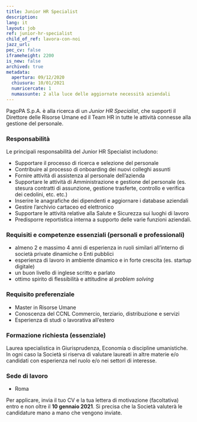 ```yaml
---
title: Junior HR Specialist
description:
lang: it
layout: job
ref: junior-hr-specialist
child_of_ref: lavora-con-noi
jazz_url: 
pec_cv: false
iframeheight: 2200
is_new: false
archived: true
metadata:
  apertura: 09/12/2020
  chiusura: 10/01/2021
  numricercate: 1
  numassunte: 2 alla luce delle aggiornate necessità aziendali
---
```


PagoPA S.p.A. è alla ricerca di un _Junior HR Specialist_, che supporti il Direttore delle Risorse Umane ed il Team HR in tutte le attività connesse alla gestione del personale.

### Responsabilità

Le principali responsabilità del Junior HR Specialist includono:

- Supportare il processo di ricerca e selezione del personale
- Contribuire al processo di onboarding dei nuovi colleghi assunti
- Fornire attività di assistenza al personale dell’azienda
- Supportare le attività di Amministrazione e gestione del personale (es. stesura contratti di assunzione, gestione trasferte, controllo e verifica dei cedolini, etc. etc.)
- Inserire le anagrafiche dei dipendenti e aggiornare i database aziendali
- Gestire l’archivio cartaceo ed elettronico
- Supportare le attività relative alla Salute e Sicurezza sui luoghi di lavoro
- Predisporre reportistica interna a supporto delle varie funzioni aziendali.

### Requisiti e competenze essenziali (personali e professionali)

- almeno 2 e massimo 4 anni di esperienza in ruoli similari all’interno di società private dinamiche o Enti pubblici
- esperienza di lavoro in ambiente dinamico e in forte crescita (es. startup digitale)
- un buon livello di inglese scritto e parlato
- ottimo spirito di flessibilità e attitudine al _problem solving_

### Requisito preferenziale

- Master in Risorse Umane
- Conoscenza del CCNL Commercio, terziario, distribuzione e servizi
- Esperienza di studi o lavorativa all’estero

### Formazione richiesta (essenziale)

Laurea specialistica in Giurisprudenza, Economia o discipline umanistiche. In ogni caso la Società si riserva di valutare laureati in altre materie e/o candidati con esperienza nel ruolo e/o nei settori di interesse.

### Sede di lavoro

- Roma

Per applicare, invia il tuo CV e la tua lettera di motivazione (facoltativa) entro e non oltre il **10 gennaio 2021**. Si precisa che la Società valuterà le candidature mano a mano che vengono inviate.
